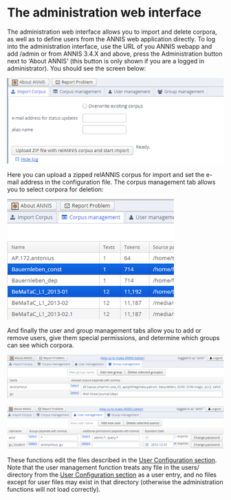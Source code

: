 # The administration web interface

The administration web interface allows you to import and delete corpora, as well as to
define users from the ANNIS web application directly. To log into the administration
interface, use the URL of you ANNIS webapp and add /admin or from ANNIS 3.4.X
and above, press the Administration button next to ‘About ANNIS’ (this button is only
shown if you are a logged in administrator). You should see the screen below:

![import in web-adminstration interface](images/web-admin-import.png)

Here you can upload a zipped relANNIS corpus for import and set the e-mail address
in the configuration file. The corpus management tab allows you to select corpora for
deletion:

![select corpora for deletion](images/web-admin-corpus-select.png)

And finally the user and group management tabs allow you to add or remove users,
give them special permissions, and determine which groups can see which corpora.

![group management](images/web-admin-groups.png)

![user management](images/web-admin-users.png)

These functions edit the files described in the [User Configuration section](import-and-config-user.md). Note that the user management
function treats any file in the users/ directory from the [User Configuration section](import-and-config-user.md) as a user entry, and no
files except for user files may exist in that directory (otherwise the administration
functions will not load correctly).
